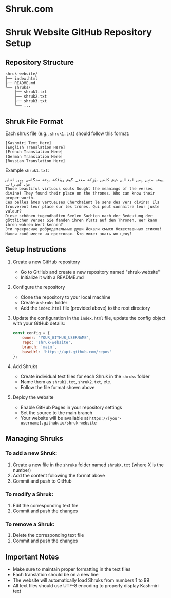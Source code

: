 # Shruk.com




# Shruk Website GitHub Repository Setup

## Repository Structure
```
shruk-website/
├── index.html
├── README.md
└── shruks/
    ├── shruk1.txt
    ├── shruk2.txt
    ├── shruk3.txt
    └── ...
```

## Shruk File Format
Each shruk file (e.g., `shruk1.txt`) should follow this format:
```
[Kashmiri Text Here]
[English Translation Here]
[French Translation Here]
[German Translation Here]
[Russian Translation Here]
```

Example `shruk1.txt`:
```
پوشہِ متٮ۪ن یِمن ابدالن خۄش کٔلمَن بوٗزِکھ معنے گوش روٚٹُکھ پٮ۪ٹھ سنگاسن یِمن لعلن مۄل کُس زانے
Those beautiful virtuous souls Sought the meanings of the verses divine! They found their place on the thrones. Who can know their proper worth.
Ces belles ȃmes vertueuses Cherchaient le sens des vers divins! Ils trouverent leur place sur les trȏnes. Qui peut connaitre leur juste valeur?
Diese schönen tugendhaften Seelen Suchten nach der Bedeutung der göttlichen Verse! Sie fanden ihren Platz auf den Thronen. Wer kann ihren wahren Wert kennen?
Эти прекрасные добродетельные души Искали смысл божественных стихов! Нашли своё место на престолах. Кто может знать их цену?
```

## Setup Instructions

1. Create a new GitHub repository
   - Go to GitHub and create a new repository named "shruk-website"
   - Initialize it with a README.md

2. Configure the repository
   - Clone the repository to your local machine
   - Create a `shruks` folder
   - Add the `index.html` file (provided above) to the root directory

3. Update the configuration
   In the `index.html` file, update the config object with your GitHub details:
   ```javascript
   const config = {
       owner: 'YOUR_GITHUB_USERNAME',
       repo: 'shruk-website',
       branch: 'main',
       baseUrl: 'https://api.github.com/repos'
   };
   ```

4. Add Shruks
   - Create individual text files for each Shruk in the `shruks` folder
   - Name them as `shruk1.txt`, `shruk2.txt`, etc.
   - Follow the file format shown above

5. Deploy the website
   - Enable GitHub Pages in your repository settings
   - Set the source to the main branch
   - Your website will be available at `https://[your-username].github.io/shruk-website`

## Managing Shruks

### To add a new Shruk:
1. Create a new file in the `shruks` folder named `shrukX.txt` (where X is the number)
2. Add the content following the format above
3. Commit and push to GitHub

### To modify a Shruk:
1. Edit the corresponding text file
2. Commit and push the changes

### To remove a Shruk:
1. Delete the corresponding text file
2. Commit and push the changes

## Important Notes
- Make sure to maintain proper formatting in the text files
- Each translation should be on a new line
- The website will automatically load Shruks from numbers 1 to 99
- All text files should use UTF-8 encoding to properly display Kashmiri text
